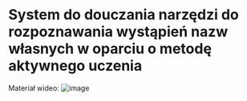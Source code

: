 # System do douczania narzędzi do rozpoznawania wystąpień nazw własnych w oparciu o metodę aktywnego uczenia

Materiał wideo:
![image](https://user-images.githubusercontent.com/56606076/206943917-524f6546-0264-4be3-9d14-9f26b83af310.png)


